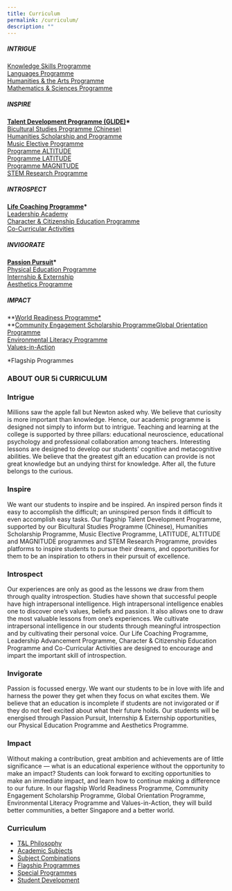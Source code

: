 ```yaml
---
title: Curriculum
permalink: /curriculum/
description: ""
---
```

##### **INTRIGUE**

[Knowledge Skills Programme  
Languages Programme  
Humanities & the Arts Programme  
Mathematics & Sciences Programme](https://eunoiajc.moe.edu.sg/curriculum/academic-subjects/)

##### **INSPIRE**

**[Talent Development Programme (GLIDE)](https://eunoiajc.moe.edu.sg/curriculum/flagship/tdp/)\***  
[Bicultural Studies Programme (Chinese)  
](https://eunoiajc.moe.edu.sg/curriculum/special/bsp/)[Humanities Scholarship and Programme](https://eunoiajc.moe.edu.sg/curriculum/special/hsp/)  
[Music Elective Programme](https://eunoiajc.moe.edu.sg/curriculum/special/mep/)  
[Programme ALTITUDE](https://eunoiajc.moe.edu.sg/curriculum/special/altitude/)  
[Programme LATITUDE](https://eunoiajc.moe.edu.sg/curriculum/special/latitude/)  
[Programme MAGNITUDE](https://eunoiajc.moe.edu.sg/curriculum/special/magnitude/)  
[STEM Research Programme](https://eunoiajc.moe.edu.sg/curriculum/special/stem/)

##### **INTROSPECT**

**[Life Coaching Programme](https://eunoiajc.moe.edu.sg/flagship/lcp/)\***  
[Leadership Academy  
](https://eunoiajc.moe.edu.sg/curriculum/sd/leadership/)[Character & Citizenship Education Programme  
](https://eunoiajc.moe.edu.sg/curriculum/sd/cce/)[Co-Curricular Activities](https://eunoiajc.moe.edu.sg/student-life/cca/)

##### **INVIGORATE**

**[Passion Pursuit](https://eunoiajc.moe.edu.sg/curriculum/flagship/pp/)\***  
[Physical Education Programme](https://eunoiajc.moe.edu.sg/student-life/pe/)  
[Internship & Externship](https://eunoiajc.moe.edu.sg/student-life/internships/)  
[Aesthetics Programme](https://eunoiajc.moe.edu.sg/student-life/aesthetics/)

##### **IMPACT**

**[World Readiness Programme\*](https://eunoiajc.moe.edu.sg/curriculum/flagship/wrp/)  
**[Community Engagement Scholarship Programme](https://eunoiajc.moe.edu.sg/curriculum/special/csp/)[Global Orientation Programme](https://eunoiajc.moe.edu.sg/curriculum/sd/go/)[  
Environmental Literacy Programme](https://eunoiajc.moe.edu.sg/curriculum/special/elp/)  
[Values-in-Action](https://eunoiajc.moe.edu.sg/curriculum/sd/values-in-action/)

\*Flagship Programmes

### ABOUT OUR 5i CURRICULUM

### Intrigue

Millions saw the apple fall but Newton asked why. We believe that curiosity is more important than knowledge. Hence, our academic programme is designed not simply to inform but to intrigue. Teaching and learning at the college is supported by three pillars: educational neuroscience, educational psychology and professional collaboration among teachers. Interesting lessons are designed to develop our students’ cognitive and metacognitive abilities. We believe that the greatest gift an education can provide is not great knowledge but an undying thirst for knowledge. After all, the future belongs to the curious.

### Inspire

We want our students to inspire and be inspired. An inspired person finds it easy to accomplish the difficult; an uninspired person finds it difficult to even accomplish easy tasks. Our flagship Talent Development Programme, supported by our Bicultural Studies Programme (Chinese), Humanities Scholarship Programme, Music Elective Programme, LATITUDE, ALTITUDE and MAGNITUDE programmes and STEM Research Programme, provides platforms to inspire students to pursue their dreams, and opportunities for them to be an inspiration to others in their pursuit of excellence.

### Introspect

Our experiences are only as good as the lessons we draw from them through quality introspection. Studies have shown that successful people have high intrapersonal intelligence. High intrapersonal intelligence enables one to discover one’s values, beliefs and passion. It also allows one to draw the most valuable lessons from one’s experiences. We cultivate intrapersonal intelligence in our students through meaningful introspection and by cultivating their personal voice. Our Life Coaching Programme, Leadership Advancement Programme, Character & Citizenship Education Programme and Co-Curricular Activities are designed to encourage and impart the important skill of introspection.

### Invigorate

Passion is focussed energy. We want our students to be in love with life and harness the power they get when they focus on what excites them. We believe that an education is incomplete if students are not invigorated or if they do not feel excited about what their future holds. Our students will be energised through Passion Pursuit, Internship & Externship opportunities, our Physical Education Programme and Aesthetics Programme.

### Impact

Without making a contribution, great ambition and achievements are of little significance — what is an educational experience without the opportunity to make an impact? Students can look forward to exciting opportunities to make an immediate impact, and learn how to continue making a difference to our future. In our flagship World Readiness Programme, Community Engagement Scholarship Programme, Global Orientation Programme, Environmental Literacy Programme and Values-in-Action, they will build better communities, a better Singapore and a better world.

### Curriculum

*   [T&L Philosophy](https://eunoiajc.moe.edu.sg/curriculum/philosophy/)
*   [Academic Subjects](https://eunoiajc.moe.edu.sg/curriculum/academic-subjects/)
*   [Subject Combinations](https://eunoiajc.moe.edu.sg/curriculum/subject-combinations/)
*   [Flagship Programmes](https://eunoiajc.moe.edu.sg/curriculum/flagship/)
*   [Special Programmes](https://eunoiajc.moe.edu.sg/curriculum/special/)
*   [Student Development](https://eunoiajc.moe.edu.sg/curriculum/sd/)